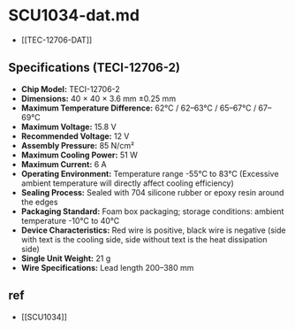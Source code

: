 
# SCU1034-dat.md

- [[TEC-12706-DAT]]


## Specifications (TECI-12706-2)

- **Chip Model:** TECI-12706-2
- **Dimensions:** 40 × 40 × 3.6 mm ±0.25 mm
- **Maximum Temperature Difference:** 62°C / 62–63°C / 65–67°C / 67–69°C
- **Maximum Voltage:** 15.8 V
- **Recommended Voltage:** 12 V
- **Assembly Pressure:** 85 N/cm²
- **Maximum Cooling Power:** 51 W
- **Maximum Current:** 6 A
- **Operating Environment:** Temperature range -55°C to 83°C (Excessive ambient temperature will directly affect cooling efficiency)
- **Sealing Process:** Sealed with 704 silicone rubber or epoxy resin around the edges
- **Packaging Standard:** Foam box packaging; storage conditions: ambient temperature -10°C to 40°C
- **Device Characteristics:** Red wire is positive, black wire is negative (side with text is the cooling side, side without text is the heat dissipation side)
- **Single Unit Weight:** 21 g
- **Wire Specifications:** Lead length 200–380 mm



## ref 

- [[SCU1034]]